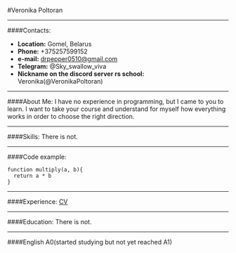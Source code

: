 #Veronika Poltoran
___
####Contacts:
- **Location:** Gomel, Belarus
- **Phone:** +375257599152
- **e-mail:** drpepper0510@gmail.com
- **Telegram:** @Sky_swallow_viva
- **Nickname on the discord server rs school:** Veronika(@VeronikaPoltoran)
___
####About Me:
I have no experience in programming, but I came to you to learn. I want to take your course and understand for myself how everything works in order to choose the right direction.
___
####Skills: 
There is not.
___
####Code example:
```
function multiply(a, b){
  return a * b
}
```
___
####Experience:
[CV](https://veronikapoltoran.github.io/rsschool-cv/)
___
####Education:
There is not.
___
####English
A0(started studying but not yet reached A1)